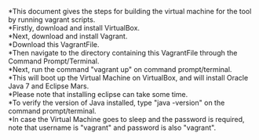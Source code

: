 <p>
*This document gives the steps for building the virtual machine for the tool by running vagrant scripts. <br/>
*Firstly, download and install VirtualBox.<br/>
*Next, download and install Vagrant.<br/>
*Download this VagrantFile.<br/>
*Then navigate to the directory containing this VagrantFile through the Command Prompt/Terminal.</br/>
*Next, run the command "vagrant up" on command prompt/terminal.<br/>
*This will boot up the Virtual Machine on VirtualBox, and will install Oracle Java 7 and Eclipse Mars.<br/>
*Please note that installing eclipse can take some time.<br/>
*To verify the version of Java installed, type "java -version" on the command prompt/terminal.<br/>
*In case the Virtual Machine goes to sleep and the password is required, note that username is "vagrant" and password is also "vagrant".<br/>
</p>
